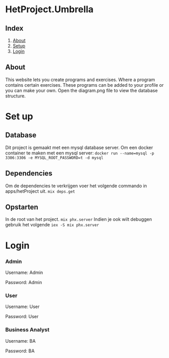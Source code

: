 # HetProject.Umbrella

## Index
1. [About](#about) <br>
2. [Setup](#set-up)<br>
3. [Login](#login)


## About 
This website lets you create programs and exercises. Where a program contains certain exercises.
These programs can be added to your profile or you can make your own. Open the diagram.png file to view the database structure.

# Set up
## Database
Dit project is gemaakt met een mysql database server. Om een docker container te maken met een mysql server: `docker run --name=mysql -p 3306:3306 -e MYSQL_ROOT_PASSWORD=t -d mysql`

## Dependencies
Om de dependencies te verkrijgen voer het volgende commando in apps/hetProject uit.
`mix deps.get `

## Opstarten
In de root van het project.
`mix phx.server`
Indien je ook wilt debuggen gebruik het volgende
`iex -S mix phx.server`

# Login
### Admin <br>

Username: Admin

Password: Admin

### User <br>
Username: User

Password: User
### Business Analyst <br>
Username: BA

Password: BA

